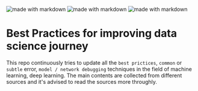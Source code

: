 

<img src="https://img.shields.io/badge/DataScience-Mistakes-yellowgreen.svg?style=flat" alt="made with markdown">  <img src="https://img.shields.io/badge/MachineLearning-BestPractices-green.svg?style=flat" alt="made with markdown"> <img src="https://img.shields.io/badge/DeepLearning-Debugging-blue.svg?style=flat" alt="made with markdown"> 


# Best Practices for improving data science journey

This repo continuously tries to update all the `best prictices`, `common` or `subtle` error, `model / network debugging` techniques in the field of machine learning, deep learning. The main contents are collected from different sources and it's advised to read the sources more throughly.

